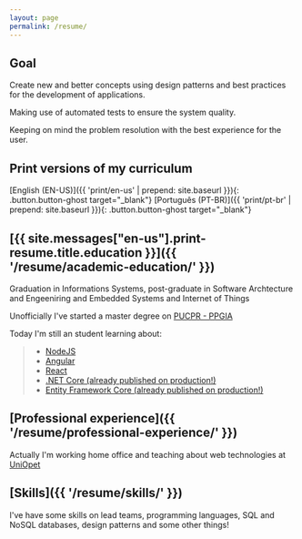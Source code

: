 ```yaml
---
layout: page
permalink: /resume/
---
```


## Goal

Create new and better concepts using design patterns and best practices for the development of applications.

Making use of automated tests to ensure the system quality.

Keeping on mind the problem resolution with the best experience for the user.

## Print versions of my curriculum

[English (EN-US)]({{ 'print/en-us'  | prepend: site.baseurl }}){: .button.button-ghost target="_blank"}
[Português (PT-BR)]({{ 'print/pt-br'  | prepend: site.baseurl }}){: .button.button-ghost target="_blank"}

## [{{ site.messages["en-us"].print-resume.title.education }}]({{ '/resume/academic-education/' }})

Graduation in Informations Systems, post-graduate in Software Archtecture and Engeeniring and Embedded Systems and Internet of Things

Unofficially I've started a master degree on [PUCPR - PPGIA](https://www.ppgia.pucpr.br/pt/)

Today I'm still an student learning about:

> * [NodeJS](https://nodejs.org/en/)
> * [Angular](https://angular.io/)
> * [React](https://reactjs.org/)
> * [.NET Core (already published on production!)](https://docs.microsoft.com/pt-br/dotnet/core/)
> * [Entity Framework Core (already published on production!)](https://docs.microsoft.com/pt-br/ef/core/)


## [Professional experience]({{ '/resume/professional-experience/' }})

Actually I'm working home office and teaching about web technologies at [UniOpet](http://www.opet.com.br/site/)

## [Skills]({{ '/resume/skills/' }})

I've have some skills on lead teams, programming languages, SQL and NoSQL databases, design patterns and some other things!
